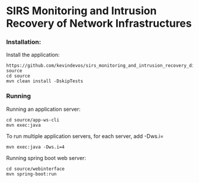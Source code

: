 # SIRS Monitoring and Intrusion Recovery of Network Infrastructures

### Installation:

Install the application:

```
https://github.com/kevindevos/sirs_monitoring_and_intrusion_recovery_distributed.git source
cd source
mvn clean install -DskipTests
```

### Running

Running an application server:

```
cd source/app-ws-cli
mvn exec:java
```
To run multiple application servers, for each server, add -Dws.i=<number>

```
mvn exec:java -Dws.i=4
```

Running spring boot web server:

```
cd source/webinterface
mvn spring-boot:run
```
